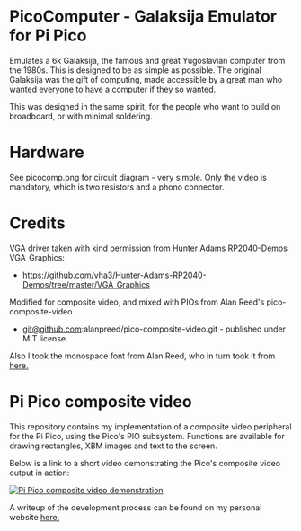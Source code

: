 # PicoComputer - Galaksija Emulator for Pi Pico

Emulates a 6k Galaksija, the famous and great Yugoslavian computer from the 1980s.  This is designed to be as simple
as possible.  The original Galaksija was the gift of computing, made accessible by a great man who wanted everyone
to have a computer if they so wanted.

This was designed in the same spirit, for the people who want to build on broadboard, or with minimal soldering.

# Hardware
See picocomp.png for circuit diagram - very simple.  Only the video is mandatory, which is two resistors and a phono connector.

# Credits

VGA driver taken with kind permission from Hunter Adams RP2040-Demos VGA_Graphics:
- https://github.com/vha3/Hunter-Adams-RP2040-Demos/tree/master/VGA_Graphics

Modified for composite video, and mixed with PIOs from Alan Reed's pico-composite-video
- git@github.com:alanpreed/pico-composite-video.git - published under MIT license.

Also I took the monospace font from Alan Reed, who in turn took it from
[here.](https://opengameart.org/content/monospace-bitmap-fonts-english-russian)

# Pi Pico composite video

This repository contains my implementation of a composite video peripheral for the Pi Pico, using the Pico's PIO subsystem. Functions are available for drawing rectangles, XBM images and text to the screen.

Below is a link to a short video demonstrating the Pico's composite video output in action:

[![Pi Pico composite video demonstration](https://img.youtube.com/vi/IoYIfUzPTYo/0.jpg)](https://www.youtube.com/watch?v=IoYIfUzPTYo)

 A writeup of the development process can be found on my personal website [here.](https://areed.me/posts/2021-07-14_implementing_composite_video_output_using_the_pi_picos_pio/)


